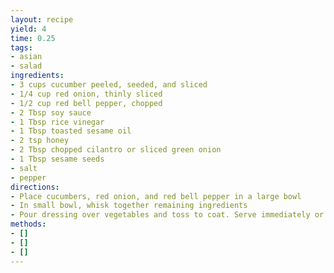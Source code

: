 ```yaml
---
layout: recipe
yield: 4
time: 0.25
tags:
- asian
- salad
ingredients:
- 3 cups cucumber peeled, seeded, and sliced
- 1/4 cup red onion, thinly sliced
- 1/2 cup red bell pepper, chopped
- 2 Tbsp soy sauce
- 1 Tbsp rice vinegar
- 1 Tbsp toasted sesame oil
- 2 tsp honey
- 2 Tbsp chopped cilantro or sliced green onion
- 1 Tbsp sesame seeds
- salt
- pepper
directions:
- Place cucumbers, red onion, and red bell pepper in a large bowl
- In small bowl, whisk together remaining ingredients
- Pour dressing over vegetables and toss to coat. Serve immediately or store in refrigerator for up to 8 hours
methods:
- []
- []
- []
---
```

